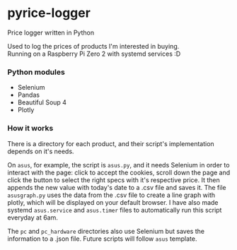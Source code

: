 # pyrice-logger
Price logger written in Python

Used to log the prices of products I'm interested in buying.  
Running on a Raspberry Pi Zero 2 with systemd services :D

### Python modules 
- Selenium
- Pandas
- Beautiful Soup 4
- Plotly

### How it works
There is a directory for each product, and their script's implementation depends on it's needs.

On `asus`, for example, the script is `asus.py`, and it needs Selenium in order to interact with the page: click to accept the cookies, scroll down the page and click the button to select the right specs with it's respective price. It then appends the new value with today's date to a .csv file and saves it. The file `asusgraph.py` uses the data from the .csv file to create a line graph with plotly, which will be displayed on your default browser. I have also made  systemd `asus.service` and `asus.timer` files to automatically run this script everyday at 6am. 

The `pc` and `pc_hardware` directories also use Selenium but saves the information to a .json file. Future scripts will follow `asus` template. 
